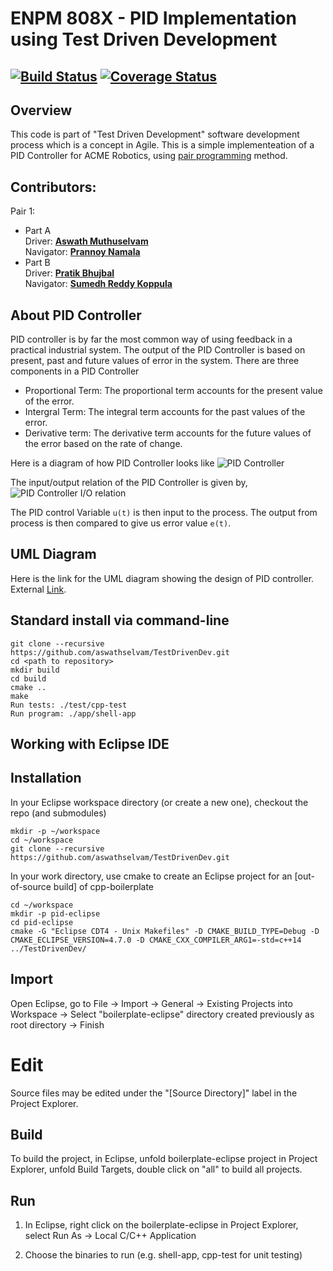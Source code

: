 # ENPM 808X - PID Implementation using Test Driven Development
[![Build Status](https://app.travis-ci.com/aswathselvam/TestDrivenDev.svg?branch=main)](https://app.travis-ci.com/aswathselvam/TestDrivenDev)
[![Coverage Status](https://coveralls.io/repos/github/aswathselvam/TestDrivenDev/badge.svg?branch=main)](https://coveralls.io/github/aswathselvam/TestDrivenDev?branch=main)
---

## Overview

This code is part of "Test Driven Development" software development process which is a concept in Agile.
This is a simple implementeation of a PID Controller for ACME Robotics, using [pair programming](https://en.wikipedia.org/wiki/Pair_programming) method.

## Contributors:
Pair 1: 
* Part A  
Driver: [**Aswath Muthuselvam**](https://github.com/aswathselvam)  
Navigator: [**Prannoy Namala**](https://github.com/PrannoyNamala)  
* Part B  
Driver: [**Pratik Bhujbal**](https://github.com/Prat33k-dev)  
Navigator: [**Sumedh Reddy Koppula**](https://github.com/sumedhreddy90)
  
## About PID Controller

PID controller is by far the most common way of using feedback in a practical industrial system. The output of the PID Controller is based on present, past and future values of error in the system. There are three components in a PID Controller
-	Proportional Term: The proportional term accounts for the present value of the error.
-	Intergral Term: The integral term accounts for the past values of the error. 
-	Derivative term: The derivative term accounts for the future values of the error based on the rate of change.

Here is a diagram of how PID Controller looks like
![PID Controller](https://user-images.githubusercontent.com/7314342/135725156-99180a1f-32c4-4916-9115-1ab36f5d8dd9.png)

The input/output relation of the PID Controller is given by,
![PID Controller I/O relation](https://user-images.githubusercontent.com/7314342/135725245-f3f998ac-46e9-4142-b04b-b2a9297c12bc.png)

The PID control Variable ```u(t)``` is then input to the process. The output from process is then compared to give us error value ```e(t)```. 


## UML Diagram
Here is the link for the UML diagram showing the design of PID controller. External [Link](https://drive.google.com/file/d/14lxTFG36SRcakcf2CNTkY-IKOutR6YpD/view?usp=sharing).

## Standard install via command-line
```
git clone --recursive https://github.com/aswathselvam/TestDrivenDev.git
cd <path to repository>
mkdir build
cd build
cmake ..
make
Run tests: ./test/cpp-test
Run program: ./app/shell-app
```

## Working with Eclipse IDE ##

## Installation

In your Eclipse workspace directory (or create a new one), checkout the repo (and submodules)
```
mkdir -p ~/workspace
cd ~/workspace
git clone --recursive https://github.com/aswathselvam/TestDrivenDev.git
```

In your work directory, use cmake to create an Eclipse project for an [out-of-source build] of cpp-boilerplate

```
cd ~/workspace
mkdir -p pid-eclipse
cd pid-eclipse
cmake -G "Eclipse CDT4 - Unix Makefiles" -D CMAKE_BUILD_TYPE=Debug -D CMAKE_ECLIPSE_VERSION=4.7.0 -D CMAKE_CXX_COMPILER_ARG1=-std=c++14 ../TestDrivenDev/
```

## Import

Open Eclipse, go to File -> Import -> General -> Existing Projects into Workspace -> 
Select "boilerplate-eclipse" directory created previously as root directory -> Finish

# Edit

Source files may be edited under the "[Source Directory]" label in the Project Explorer.


## Build

To build the project, in Eclipse, unfold boilerplate-eclipse project in Project Explorer,
unfold Build Targets, double click on "all" to build all projects.

## Run

1. In Eclipse, right click on the boilerplate-eclipse in Project Explorer,
select Run As -> Local C/C++ Application

2. Choose the binaries to run (e.g. shell-app, cpp-test for unit testing)
